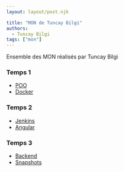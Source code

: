 ```yaml
---
layout: layout/post.njk

title: "MON de Tuncay Bilgi"
authors:
  - Tuncay Bilgi
tags: ["mon"]
---
```


<!-- début résumé -->

Ensemble des MON réalisés par Tuncay Bilgi

<!-- fin résumé -->


### Temps 1
- [POO](./MON/POO) 
- [Docker](./MON/Docker)

### Temps 2
- [Jenkins](./MON/Jenkins) 
- [Angular](./MON/Angular)

### Temps 3
- [Backend](./MON/Backend)
- [Snapshots](./MON/JestSnapshot)

